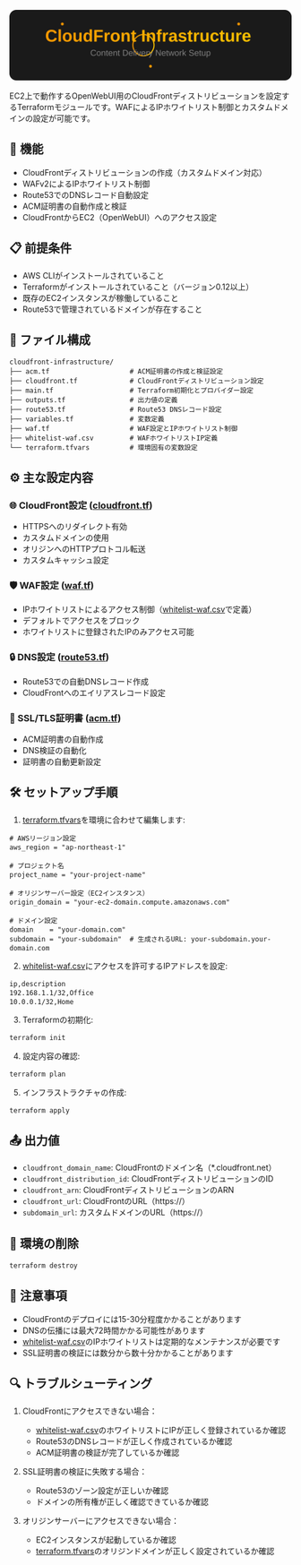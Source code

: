 <div align="center">

![CloudFront Infrastructure for OpenWebUI](assets/header.svg)

</div>

EC2上で動作するOpenWebUI用のCloudFrontディストリビューションを設定するTerraformモジュールです。WAFによるIPホワイトリスト制御とカスタムドメインの設定が可能です。

## 🚀 機能

- CloudFrontディストリビューションの作成（カスタムドメイン対応）
- WAFv2によるIPホワイトリスト制御
- Route53でのDNSレコード自動設定
- ACM証明書の自動作成と検証
- CloudFrontからEC2（OpenWebUI）へのアクセス設定

## 📋 前提条件

- AWS CLIがインストールされていること
- Terraformがインストールされていること（バージョン0.12以上）
- 既存のEC2インスタンスが稼働していること
- Route53で管理されているドメインが存在すること

## 📁 ファイル構成

```
cloudfront-infrastructure/
├── acm.tf                    # ACM証明書の作成と検証設定
├── cloudfront.tf             # CloudFrontディストリビューション設定
├── main.tf                   # Terraform初期化とプロバイダー設定
├── outputs.tf                # 出力値の定義
├── route53.tf                # Route53 DNSレコード設定
├── variables.tf              # 変数定義
├── waf.tf                    # WAF設定とIPホワイトリスト制御
├── whitelist-waf.csv         # WAFホワイトリストIP定義
└── terraform.tfvars          # 環境固有の変数設定
```

## ⚙️ 主な設定内容

### 🌐 CloudFront設定 ([cloudfront.tf](cloudfront.tf))
- HTTPSへのリダイレクト有効
- カスタムドメインの使用
- オリジンへのHTTPプロトコル転送
- カスタムキャッシュ設定

### 🛡️ WAF設定 ([waf.tf](waf.tf))
- IPホワイトリストによるアクセス制御（[whitelist-waf.csv](whitelist-waf.csv)で定義）
- デフォルトでアクセスをブロック
- ホワイトリストに登録されたIPのみアクセス可能

### 🔒 DNS設定 ([route53.tf](route53.tf))
- Route53での自動DNSレコード作成
- CloudFrontへのエイリアスレコード設定

### 📜 SSL/TLS証明書 ([acm.tf](acm.tf))
- ACM証明書の自動作成
- DNS検証の自動化
- 証明書の自動更新設定

## 🛠️ セットアップ手順

1. [terraform.tfvars](terraform.tfvars)を環境に合わせて編集します:

```hcl
# AWSリージョン設定
aws_region = "ap-northeast-1"

# プロジェクト名
project_name = "your-project-name"

# オリジンサーバー設定（EC2インスタンス）
origin_domain = "your-ec2-domain.compute.amazonaws.com"

# ドメイン設定
domain    = "your-domain.com"
subdomain = "your-subdomain"  # 生成されるURL: your-subdomain.your-domain.com
```

2. [whitelist-waf.csv](whitelist-waf.csv)にアクセスを許可するIPアドレスを設定:

```csv
ip,description
192.168.1.1/32,Office
10.0.0.1/32,Home
```

3. Terraformの初期化:
```bash
terraform init
```

4. 設定内容の確認:
```bash
terraform plan
```

5. インフラストラクチャの作成:
```bash
terraform apply
```

## 📤 出力値

- `cloudfront_domain_name`: CloudFrontのドメイン名（*.cloudfront.net）
- `cloudfront_distribution_id`: CloudFrontディストリビューションのID
- `cloudfront_arn`: CloudFrontディストリビューションのARN
- `cloudfront_url`: CloudFrontのURL（https://）
- `subdomain_url`: カスタムドメインのURL（https://）

## 🧹 環境の削除

```bash
terraform destroy
```

## 📝 注意事項

- CloudFrontのデプロイには15-30分程度かかることがあります
- DNSの伝播には最大72時間かかる可能性があります
- [whitelist-waf.csv](whitelist-waf.csv)のIPホワイトリストは定期的なメンテナンスが必要です
- SSL証明書の検証には数分から数十分かかることがあります

## 🔍 トラブルシューティング

1. CloudFrontにアクセスできない場合：
   - [whitelist-waf.csv](whitelist-waf.csv)のホワイトリストにIPが正しく登録されているか確認
   - Route53のDNSレコードが正しく作成されているか確認
   - ACM証明書の検証が完了しているか確認

2. SSL証明書の検証に失敗する場合：
   - Route53のゾーン設定が正しいか確認
   - ドメインの所有権が正しく確認できているか確認

3. オリジンサーバーにアクセスできない場合：
   - EC2インスタンスが起動しているか確認
   - [terraform.tfvars](terraform.tfvars)のオリジンドメインが正しく設定されているか確認
